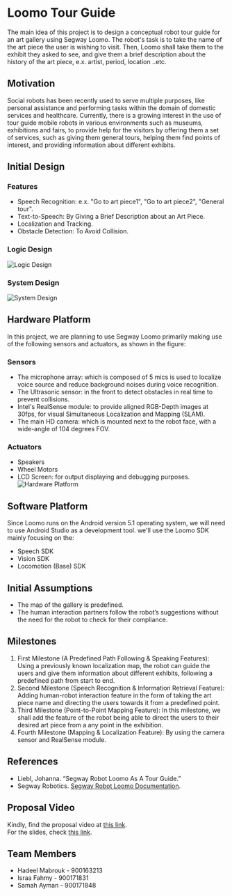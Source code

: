 
# Loomo Tour Guide
The main idea of this project is to design a conceptual robot tour guide for an art gallery using Segway Loomo. The robot's task is to take the name of the art piece the user is wishing to visit. Then, Loomo shall take them to the exhibit they asked to see, and give them a brief description about the history of the art piece, e.x. artist, period, location ..etc.

## Motivation 
Social robots has been recently used to serve multiple purposes, like personal assistance and performing tasks within the domain of domestic services and healthcare. Currently, there is a growing interest in the use of tour guide mobile robots in various environments such as museums, exhibitions and fairs, to provide help for the visitors by offering them a set of services, such as giving them general tours, helping them find points of interest, and providing information about different exhibits.

## Initial Design 
### Features
* Speech Recognition: e.x. "Go to art piece1", "Go to art piece2", "General tour".
* Text-to-Speech: By Giving a Brief Description about an Art Piece.
* Localization and Tracking.
* Obstacle Detection: To Avoid Collision.

### Logic Design
![Logic Design](https://i.imgur.com/Y2jsA25.png)

### System Design
![System Design](https://i.imgur.com/HXbgxBY.png)

## Hardware Platform   
In this project, we are planning to use Segway Loomo primarily making use of the following sensors and actuators, as shown in the figure:
### Sensors
* The microphone array: which is composed of 5 mics is used to localize voice source and reduce background noises during voice recognition.
* The Ultrasonic sensor: in the front to detect obstacles in real time to prevent collisions.
* Intel's RealSense module: to provide aligned RGB-Depth images at 30fps, for visual Simultaneous Localization and Mapping (SLAM).
* The main HD camera: which is mounted next to the robot face, with a wide-angle of 104 degrees FOV.
### Actuators
* Speakers
* Wheel Motors  
* LCD Screen: for output displaying and debugging purposes.   
![Hardware Platform](https://i.imgur.com/Ue1aABD.png) 


## Software Platform 
Since Loomo runs on the Android version 5.1 operating system, we will need to use Android Studio as a development tool.
we'll use the Loomo SDK mainly focusing on the:
* Speech SDK
* Vision SDK
* Locomotion (Base) SDK 

## Initial Assumptions
* The map of the gallery is predefined.
* The human interaction partners follow the robot’s suggestions without the need for the robot to check for their compliance.

## Milestones
1. First Milestone (A Predefined Path Following & Speaking Features): Using a previously known localization map, the robot can guide the users and give them information about different exhibits, following a predefined path from start to end. 
2. Second Milestone (Speech Recognition & Information Retrieval Feature): Adding human-robot interaction feature in the form of taking the art piece name and directing the users towards it from a predefined point.
3. Third Milestone (Point-to-Point Mapping Feature): In this milestone, we shall add the feature of the robot being able to direct the users to their desired art piece from a any point in the exhibition.
4. Fourth Milestone (Mapping & Localization Feature): By using the camera sensor and RealSense module.

## References
* Liebl, Johanna. “Segway Robot Loomo As A Tour Guide.” 
* Segway Robotics. [Segway Robot Loomo Documentation](https://developer.segwayrobotics.com/developer/documents/segway-robot-overview.html). 


## Proposal Video
Kindly, find the proposal video at [this link](https://drive.google.com/file/d/1foOe66EDGX7r4gehLcNGmYwh58q4fUl_/view?usp=sharing).  
For the slides, check [this link](https://drive.google.com/file/d/1M-g5JhZSnqB3LKiKBddfGtiu3rjULKN2/view?usp=sharing).

## Team Members
* Hadeel Mabrouk - 900163213
* Israa Fahmy - 900171831
* Samah Ayman - 900171848
